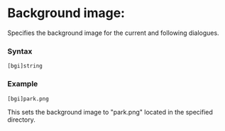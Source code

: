 # Background image:

Specifies the background image for the current and following dialogues.

### Syntax

```
[bgi]string
```

### Example

```vns
[bgi]park.png
```
This sets the background image to "park.png" located in the specified directory.
